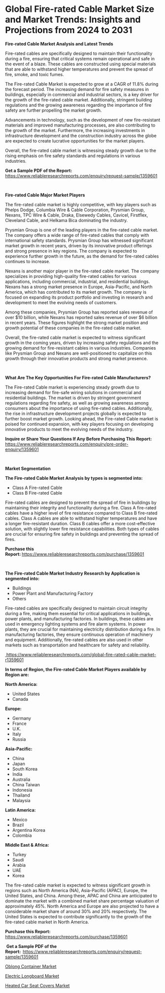 <p><h1>Global Fire-rated Cable Market Size and Market Trends: Insights and Projections from 2024 to 2031</h1></p><p><strong>Fire-rated Cable Market Analysis and Latest Trends</strong></p>
<p><p>Fire-rated cables are specifically designed to maintain their functionality during a fire, ensuring that critical systems remain operational and safe in the event of a blaze. These cables are constructed using special materials that are able to withstand higher temperatures and prevent the spread of fire, smoke, and toxic fumes.</p><p>The Fire-rated Cable Market is expected to grow at a CAGR of 11.8% during the forecast period. The increasing demand for fire safety measures in buildings, especially in commercial and industrial sectors, is a key driver for the growth of the fire-rated cable market. Additionally, stringent building regulations and the growing awareness regarding the importance of fire safety are further propelling the market growth.</p><p>Advancements in technology, such as the development of new fire-resistant materials and improved manufacturing processes, are also contributing to the growth of the market. Furthermore, the increasing investments in infrastructure development and the construction industry across the globe are expected to create lucrative opportunities for the market players.</p><p>Overall, the fire-rated cable market is witnessing steady growth due to the rising emphasis on fire safety standards and regulations in various industries.</p></p>
<p><strong>Get a Sample PDF of the Report:&nbsp;</strong> <a href="https://www.reliableresearchreports.com/enquiry/request-sample/1359601">https://www.reliableresearchreports.com/enquiry/request-sample/1359601</a></p>
<p>&nbsp;</p>
<p><strong>Fire-rated Cable Major Market Players</strong></p>
<p><p>The fire-rated cable market is highly competitive, with key players such as Phelps Dodge, Columbia Wire & Cable Corporation, Prysmian Group, Nexans, TPC Wire & Cable, Draka, Elsewedy Cables, Cavicel, Firstflex, Cleveland Cable, and Helkama Bica dominating the industry.</p><p>Prysmian Group is one of the leading players in the fire-rated cable market. The company offers a wide range of fire-rated cables that comply with international safety standards. Prysmian Group has witnessed significant market growth in recent years, driven by its innovative product offerings and strong presence in key regions. The company is expected to experience further growth in the future, as the demand for fire-rated cables continues to increase.</p><p>Nexans is another major player in the fire-rated cable market. The company specializes in providing high-quality fire-rated cables for various applications, including commercial, industrial, and residential buildings. Nexans has a strong market presence in Europe, Asia-Pacific, and North America, which has contributed to its market growth. The company is focused on expanding its product portfolio and investing in research and development to meet the evolving needs of customers.</p><p>Among these companies, Prysmian Group has reported sales revenue of over $10 billion, while Nexans has reported sales revenue of over $6 billion in recent years. These figures highlight the strong market position and growth potential of these companies in the fire-rated cable market.</p><p>Overall, the fire-rated cable market is expected to witness significant growth in the coming years, driven by increasing safety regulations and the growing demand for fire-resistant cables in various industries. Companies like Prysmian Group and Nexans are well-positioned to capitalize on this growth through their innovative products and strong market presence.</p></p>
<p>&nbsp;</p>
<p><strong>What Are The Key Opportunities For Fire-rated Cable Manufacturers?</strong></p>
<p><p>The Fire-rated Cable market is experiencing steady growth due to increasing demand for fire-safe wiring solutions in commercial and residential buildings. The market is driven by stringent government regulations regarding fire safety, as well as growing awareness among consumers about the importance of using fire-rated cables. Additionally, the rise in infrastructure development projects globally is expected to further boost market growth. Looking ahead, the Fire-rated Cable market is poised for continued expansion, with key players focusing on developing innovative products to meet the evolving needs of the industry.</p></p>
<p><strong>Inquire or Share Your Questions If Any Before Purchasing This Report:</strong> <a href="https://www.reliableresearchreports.com/enquiry/pre-order-enquiry/1359601">https://www.reliableresearchreports.com/enquiry/pre-order-enquiry/1359601</a></p>
<p>&nbsp;</p>
<p><strong>Market Segmentation</strong></p>
<p><strong>The Fire-rated Cable Market Analysis by types is segmented into:</strong></p>
<p><ul><li>Class A Fire-rated Cable</li><li>Class B Fire-rated Cable</li></ul></p>
<p><p>Fire-rated cables are designed to prevent the spread of fire in buildings by maintaining their integrity and functionality during a fire. Class A fire-rated cables have a higher level of fire resistance compared to Class B fire-rated cables. Class A cables are able to withstand higher temperatures and have a longer fire-resistant duration. Class B cables offer a more cost-effective solution, with slightly lower fire resistance capabilities. Both types of cables are crucial for ensuring fire safety in buildings and preventing the spread of fires.</p></p>
<p><strong>Purchase this Report:&nbsp;</strong><a href="https://www.reliableresearchreports.com/purchase/1359601">https://www.reliableresearchreports.com/purchase/1359601</a></p>
<p>&nbsp;</p>
<p><strong>The Fire-rated Cable Market Industry Research by Application is segmented into:</strong></p>
<p><ul><li>Buildings</li><li>Power Plant and Manufacturing Factory</li><li>Others</li></ul></p>
<p><p>Fire-rated cables are specifically designed to maintain circuit integrity during a fire, making them essential for critical applications in buildings, power plants, and manufacturing factories. In buildings, these cables are used in emergency lighting systems and fire alarm systems. In power plants, they are crucial for maintaining electricity distribution during a fire. In manufacturing factories, they ensure continuous operation of machinery and equipment. Additionally, fire-rated cables are also used in other markets such as transportation and healthcare for safety and reliability.</p></p>
<p><a href="https://www.reliableresearchreports.com/global-fire-rated-cable-market-r1359601">&nbsp;https://www.reliableresearchreports.com/global-fire-rated-cable-market-r1359601</a></p>
<p><strong>In terms of Region, the Fire-rated Cable Market Players available by Region are:</strong></p>
<p>
    <p> <strong> North America: </strong>
        <ul>
            <li>United States</li>
            <li>Canada</li>
        </ul>
        </p> 
    <p> <strong> Europe: </strong>
        <ul>
            <li>Germany</li>
            <li>France</li>
            <li>U.K.</li>
            <li>Italy</li>
            <li>Russia</li>
        </ul>
        </p> 
    <p> <strong> Asia-Pacific: </strong>
        <ul>
            <li>China</li>
            <li>Japan</li>
            <li>South Korea</li>
            <li>India</li>
            <li>Australia</li>
            <li>China Taiwan</li>
            <li>Indonesia</li>
            <li>Thailand</li>
            <li>Malaysia</li>
        </ul>
        </p> 
    <p> <strong> Latin America: </strong>
        <ul>
            <li>Mexico</li>
            <li>Brazil</li>
            <li>Argentina Korea</li>
            <li>Colombia</li>
        </ul>
        </p> 
    <p> <strong> Middle East & Africa: </strong>
        <ul>
            <li>Turkey</li>
            <li>Saudi</li>
            <li>Arabia</li>
            <li>UAE</li>
            <li>Korea</li>
        </ul>
    </p>
    </p>
<p><p>The fire-rated cable market is expected to witness significant growth in regions such as North America (NA), Asia-Pacific (APAC), Europe, the United States, and China. Among these, APAC and China are anticipated to dominate the market with a combined market share percentage valuation of approximately 45%. North America and Europe are also projected to have a considerable market share of around 30% and 20% respectively. The United States is expected to contribute significantly to the growth of the fire-rated cable market in North America.</p></p>
<p><strong>Purchase this Report: </strong><a href="https://www.reliableresearchreports.com/purchase/1359601">https://www.reliableresearchreports.com/purchase/1359601</a></p>
<p>&nbsp;<strong>Get a Sample PDF of the Report:&nbsp;&nbsp;</strong><a href="https://www.reliableresearchreports.com/enquiry/request-sample/1359601">https://www.reliableresearchreports.com/enquiry/request-sample/1359601</a></p>
<p><strong></strong></p>
<p><p><a href="https://www.linkedin.com/pulse/oblong-container-market-comprehensive-assessment-type-application-hd1cf">Oblong Container Market</a></p><p><a href="https://www.linkedin.com/pulse/electric-longboard-market-share-evolution-growth-trends-2024-dajhf">Electric Longboard Market</a></p><p><a href="https://www.linkedin.com/pulse/heated-car-seat-covers-market-size-reveals-best-marketing-channels-vfaef">Heated Car Seat Covers Market</a></p></p>